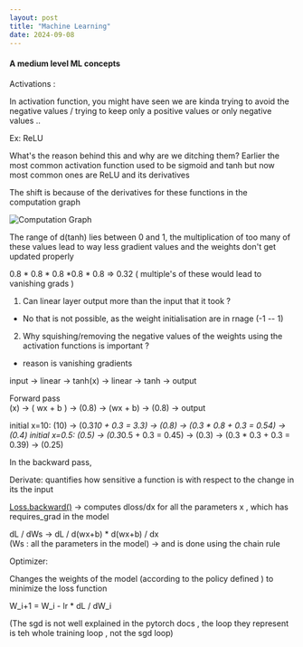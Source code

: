 ```yaml
---
layout: post
title: "Machine Learning"
date: 2024-09-08
---
```


#### A medium level ML concepts 

Activations : 

In activation function, you might have seen we are kinda trying to avoid the negative values / trying to keep only a positive values or only negative values ..

Ex: ReLU    

What's the reason behind this and why are we ditching them?
Earlier the most common activation function used to be sigmoid and tanh but now most common ones are ReLU and its derivatives

The shift is because of the derivatives for these functions in the computation graph 

![Computation Graph](https://www.researchgate.net/profile/Yuqing-Chen-3/publication/344260274/figure/fig3/AS:936580785139716@1600309668673/A-a-neural-network-and-b-its-computational-graph-The-c-forward-and-backward.png)

  
The range of d(tanh) lies between 0 and 1, the multiplication of too many of these values lead to way less gradient values and the weights don't get updated properly 

0.8 * 0.8 * 0.8 *0.8 * 0.8 => 0.32 ( multiple's of these would lead to vanishing grads )

1) Can linear layer output more than the input that it took ?
* No that is not possible, as the weight initialisation are in rnage (-1 -- 1)

2) Why squishing/removing the negative values of the weights using the activation functions is important ?
* reason is vanishing gradients   


input -> linear -> tanh(x) -> linear -> tanh -> output 

Forward pass  
(x) -> ( wx + b ) -> (0.8) -> (wx + b) -> (0.8) -> output 

initial x=10: (10) -> (0.3*10 + 0.3 = 3.3) -> (0.8) -> (0.3 * 0.8 + 0.3 = 0.54) -> (0.4)
initial x=0.5: (0.5) -> (0.3*0.5 + 0.3           = 0.45) -> (0.3) -> (0.3 * 0.3 + 0.3 = 0.39) -> (0.25)


In the backward pass,   

Derivate: quantifies how sensitive a function is with respect to the change in its the input 

[Loss.backward()](https://discuss.pytorch.org/t/what-does-the-backward-function-do/9944) -> computes dloss/dx for all the parameters x , which has requires_grad in the model 

dL / dWs -> dL / d(wx+b) * d(wx+b) /        dx  
(Ws : all the parameters in the model) -> and is done using the chain rule  

Optimizer:  

Changes the weights of the model (according to the policy defined ) to minimize the loss function 

W_i+1 = W_i - lr * dL / dW_i 

(The sgd is not well explained in the pytorch docs , the loop they represent is teh whole training loop , not the sgd loop)

